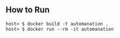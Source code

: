 ## How to Run
```
host> $ docker build -t automanation .
host> $ docker run --rm -it automanation
```
